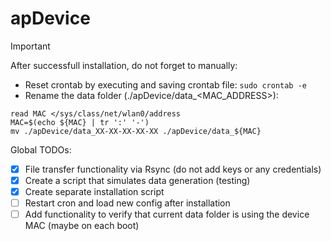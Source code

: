 # apDevice

> [!IMPORTANT]
> After successfull installation, do not forget to manually:
> * Reset crontab by executing and saving crontab file:
> ``` sudo crontab -e ```
> * Rename the data folder (./apDevice/data_<MAC_ADDRESS>):
> ```
> read MAC </sys/class/net/wlan0/address
> MAC=$(echo ${MAC} | tr ':' '-')
> mv ./apDevice/data_XX-XX-XX-XX-XX ./apDevice/data_${MAC}
> ```

Global TODOs:
- [x] File transfer functionality via Rsync (do not add keys or any credentials)
- [x] Create a script that simulates data generation (testing)
- [x] Create separate installation script
- [ ] Restart cron and load new config after installation
- [ ] Add functionality to verify that current data folder is using the device MAC (maybe on each boot)
